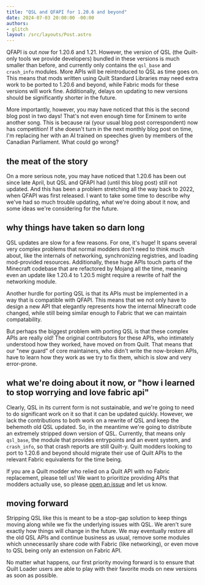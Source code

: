 ```yaml
---
title: "QSL and QFAPI for 1.20.6 and beyond"
date: 2024-07-03 20:00:00 -00:00
authors:
- glitch
layout: /src/layouts/Post.astro
---
```

QFAPI is out *now* for 1.20.6 and 1.21. However, the version of QSL (the Quilt-only tools we provide developers) bundled in these versions is much smaller than before, and currently only contains the `qsl_base` and `crash_info` modules. More APIs will be reintroduced to QSL as time goes on. This means that mods written using Quilt Standard Libraries may need extra work to be ported to 1.20.6 and beyond, while Fabric mods for these versions will work fine. Additionally, delays on updating to new versions should be significantly shorter in the future.

More importantly, however, you may have noticed that this is the second blog post in two days! That's not even enough time for Eminem to write another song. This is because rai (your usual blog post correspondent) now has competition! If she doesn't turn in the next monthly blog post on time, I'm replacing her with an AI trained on speeches given by members of the Canadian Parliament. What could go wrong?
<!-- MORE -->
## the meat of the story
<!--the actual blog post begins here-->
On a more serious note, you may have noticed that 1.20.6 has been out since late April, but QSL and QFAPI had (until this blog post) still not updated. And this has been a problem stretching all the way back to 2022, when QFAPI was first released. I want to take some time to describe why we've had so much trouble updating, what we're doing about it now, and some ideas we're considering for the future.

## why things have taken so darn long
QSL updates are slow for a few reasons. For one, it's huge! It spans several very complex problems that normal modders don't need to think much about, like the internals of networking, synchronizing registries, and loading mod-provided resources. Additionally, these huge APIs touch parts of the Minecraft codebase that are refactored by Mojang all the time, meaning even an update like 1.20.4 to 1.20.5 might require a rewrite of half the networking module.

Another hurdle for porting QSL is that its APIs must be implemented in a way that is compatible with QFAPI. This means that we not only have to design a new API that elegantly represents how the internal Minecraft code changed, while still being similar enough to Fabric that we can maintain compatability.

But perhaps the biggest problem with porting QSL is that these complex APIs are really old! The original contributors for these APIs, who intimately understood how they worked, have moved on from Quilt. That means that our "new guard" of core maintainers, who didn't write the now-broken APIs, have to learn how they work as we try to fix them, which is slow and very error-prone.

## what we're doing about it now, or "how i learned to stop worrying and love fabric api"
Clearly, QSL in its current form is not sustainable, and we're going to need to do significant work on it so that it can be updated quickly. However, we lack the contributions to both work on a rewrite of QSL and keep the behemoth old QSL updated. So, in the meantime we're going to distribute an extremely stripped down version of QSL. Currently, that means only `qsl_base`, the module that provides entrypoints and an event system, and `crash_info`, so that crash reports are still Quilt-y. Quilt modders looking to port to 1.20.6 and beyond should migrate their use of Quilt APIs to the relevant Fabric equivalents for the time being.

If you are a Quilt modder who relied on a Quilt API with no Fabric replacement, please tell us! We want to prioritize providing APIs that modders actually use, so please [open an issue](https://github.com/QuiltMC/quilt-standard-libraries/issues/new) and let us know.

## moving forward
Stripping QSL like this is meant to be a stop-gap solution to keep things moving along while we fix the underlying issues with QSL. We aren't sure exactly how things will change in the future. We may eventually restore all the old QSL APIs and continue business as usual, remove some modules which unnecessarily  share code with Fabric (like networking), or even move to QSL being only an extension on Fabric API.

No matter what happens, our first priority moving forward is to ensure that Quilt Loader users are able to play with their favorite mods on new versions as soon as possible.

